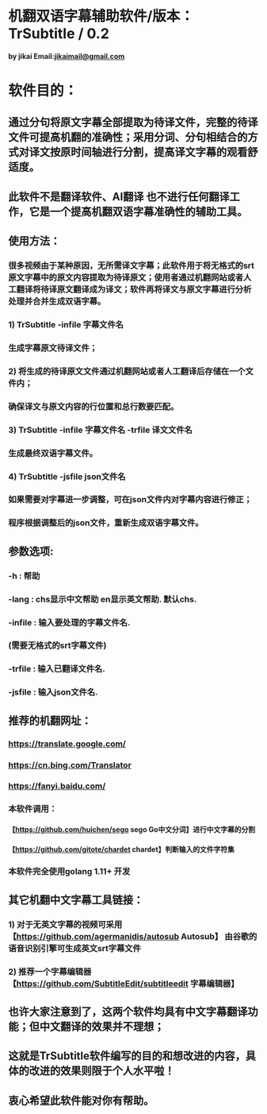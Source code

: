 # 机翻双语字幕辅助软件/版本：TrSubtitle / 0.2 
####  by jikai   Email:jikaimail@gmail.com
# 软件目的：
## 通过分句将原文字幕全部提取为待译文件，完整的待译文件可提高机翻的准确性；采用分词、分句相结合的方式对译文按原时间轴进行分割，提高译文字幕的观看舒适度。
## 此软件不是翻译软件、AI翻译 也不进行任何翻译工作，它是一个提高机翻双语字幕准确性的辅助工具。
## 使用方法：
###     很多视频由于某种原因，无所需译文字幕；此软件用于将无格式的srt原文字幕中的原文内容提取为待译原文；使用者通过机翻网站或者人工翻译将待译原文翻译成为译文；软件再将译文与原文字幕进行分析处理并合并生成双语字幕。
### 1) TrSubtitle -infile 字幕文件名  
###    生成字幕原文待译文件；
### 2) 将生成的待译原文文件通过机翻网站或者人工翻译后存储在一个文件内；
###    确保译文与原文内容的行位置和总行数要匹配。
### 3) TrSubtitle -infile 字幕文件名  -trfile 译文文件名  
###    生成最终双语字幕文件。
### 4) TrSubtitle -jsfile json文件名
###    如果需要对字幕进一步调整，可在json文件内对字幕内容进行修正；
###    程序根据调整后的json文件，重新生成双语字幕文件。   

## 参数选项:
###  -h          : 帮助
###  -lang       : chs显示中文帮助 en显示英文帮助. 默认chs.
###  -infile     : 输入要处理的字幕文件名. 
###               (需要无格式的srt字幕文件)
###  -trfile     : 输入已翻译文件名. 
###  -jsfile     : 输入json文件名.   

## 推荐的机翻网址：
### https://translate.google.com/
### https://cn.bing.com/Translator
### https://fanyi.baidu.com/

### 本软件调用：
#### 【https://github.com/huichen/sego  sego Go中文分词】进行中文字幕的分割
#### 【https://github.com/gitote/chardet  chardet】判断输入的文件字符集
###  本软件完全使用golang 1.11+ 开发

## 其它机翻中文字幕工具链接： 
###  1) 对于无英文字幕的视频可采用【https://github.com/agermanidis/autosub Autosub】  由谷歌的语音识别引擎可生成英文srt字幕文件
###  2) 推荐一个字幕编辑器 【https://github.com/SubtitleEdit/subtitleedit  字幕编辑器】
##     也许大家注意到了，这两个软件均具有中文字幕翻译功能；但中文翻译的效果并不理想；
##  这就是TrSubtitle软件编写的目的和想改进的内容，具体的改进的效果则限于个人水平啦！
## 衷心希望此软件能对你有帮助。

